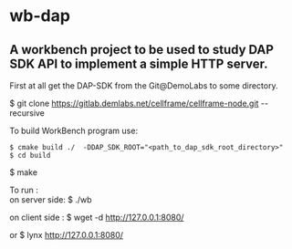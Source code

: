 # wb-dap
## A workbench project to be used to study DAP SDK API to implement a simple HTTP server.

First at all get the DAP-SDK from the Git@DemoLabs to some directory.

  $ git clone https://gitlab.demlabs.net/cellframe/cellframe-node.git --recursive
  
  
To build WorkBench program use:
	
	$ cmake build ./  -DDAP_SDK_ROOT="<path_to_dap_sdk_root_directory>"
	$ cd build
  $ make
  
To run :  
 on server side:
 $ ./wb <ENTER>
 
 on client side :
 $ wget -d http://127.0.0.1:8080/  <ENTER>
	
 or
$ lynx  http://127.0.0.1:8080/  <ENTER>	
